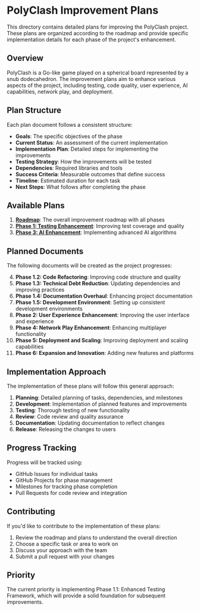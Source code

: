 # PolyClash Improvement Plans

This directory contains detailed plans for improving the PolyClash project. These plans are organized according to the roadmap and provide specific implementation details for each phase of the project's enhancement.

## Overview

PolyClash is a Go-like game played on a spherical board represented by a snub dodecahedron. The improvement plans aim to enhance various aspects of the project, including testing, code quality, user experience, AI capabilities, network play, and deployment.

## Plan Structure

Each plan document follows a consistent structure:
- **Goals**: The specific objectives of the phase
- **Current Status**: An assessment of the current implementation
- **Implementation Plan**: Detailed steps for implementing the improvements
- **Testing Strategy**: How the improvements will be tested
- **Dependencies**: Required libraries and tools
- **Success Criteria**: Measurable outcomes that define success
- **Timeline**: Estimated duration for each task
- **Next Steps**: What follows after completing the phase

## Available Plans

1. [**Roadmap**](roadmap.md): The overall improvement roadmap with all phases
2. [**Phase 1: Testing Enhancement**](phase1_testing.md): Improving test coverage and quality
3. [**Phase 3: AI Enhancement**](phase3_ai.md): Implementing advanced AI algorithms

## Planned Documents

The following documents will be created as the project progresses:

4. **Phase 1.2: Code Refactoring**: Improving code structure and quality
5. **Phase 1.3: Technical Debt Reduction**: Updating dependencies and improving practices
6. **Phase 1.4: Documentation Overhaul**: Enhancing project documentation
7. **Phase 1.5: Development Environment**: Setting up consistent development environments
8. **Phase 2: User Experience Enhancement**: Improving the user interface and experience
9. **Phase 4: Network Play Enhancement**: Enhancing multiplayer functionality
10. **Phase 5: Deployment and Scaling**: Improving deployment and scaling capabilities
11. **Phase 6: Expansion and Innovation**: Adding new features and platforms

## Implementation Approach

The implementation of these plans will follow this general approach:

1. **Planning**: Detailed planning of tasks, dependencies, and milestones
2. **Development**: Implementation of planned features and improvements
3. **Testing**: Thorough testing of new functionality
4. **Review**: Code review and quality assurance
5. **Documentation**: Updating documentation to reflect changes
6. **Release**: Releasing the changes to users

## Progress Tracking

Progress will be tracked using:
- GitHub Issues for individual tasks
- GitHub Projects for phase management
- Milestones for tracking phase completion
- Pull Requests for code review and integration

## Contributing

If you'd like to contribute to the implementation of these plans:

1. Review the roadmap and plans to understand the overall direction
2. Choose a specific task or area to work on
3. Discuss your approach with the team
4. Submit a pull request with your changes

## Priority

The current priority is implementing Phase 1.1: Enhanced Testing Framework, which will provide a solid foundation for subsequent improvements.
